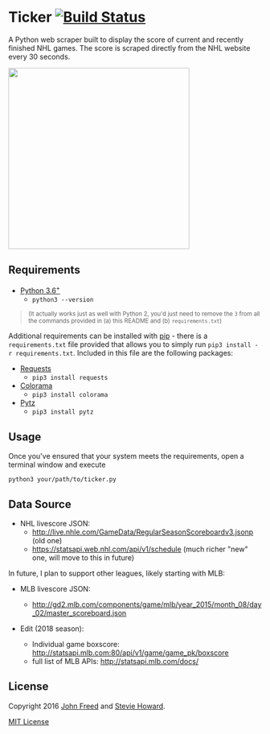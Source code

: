 # Ticker [![Build Status](https://travis-ci.org/stvhwrd/Ticker.svg?branch=master)](https://travis-ci.org/stvhwrd/Ticker)


A Python web scraper built to display the score of current and recently finished NHL games.  The score is scraped directly from the NHL website every 30 seconds.

<img src="https://github.com/stvhwrd/Ticker/blob/master/Screenshots/screenshot.png?raw=true" width="360">


## Requirements

* [Python 3.6<sup>+</sup>](https://www.python.org/downloads/release/python-3)
    * `python3 --version`

> <sup>(It actually works just as well with Python 2, you'd just need to remove the `3` from all the commands provided in (a) this README and (b) `requirements.txt`)</sup>

Additional requirements can be installed with [pip](https://pip.pypa.io/en/stable/) - there is a `requirements.txt` file provided that allows you to simply run `pip3 install -r requirements.txt`.  Included in this file are the following packages:

* [Requests](https://pypi.python.org/pypi/requests)
    * `pip3 install requests`
* [Colorama](https://pypi.python.org/pypi/colorama)
    * `pip3 install colorama`
* [Pytz](https://pypi.python.org/pypi/pytz)
    * `pip3 install pytz`

## Usage

Once you've ensured that your system meets the requirements, open a terminal window and execute

`python3 your/path/to/ticker.py`


## Data Source

* NHL livescore JSON:
   * http://live.nhle.com/GameData/RegularSeasonScoreboardv3.jsonp (old one)
   * https://statsapi.web.nhl.com/api/v1/schedule (much richer "new" one, will move to this in future)

In future, I plan to support other leagues, likely starting with MLB:
* MLB livescore JSON:
   * http://gd2.mlb.com/components/game/mlb/year_2015/month_08/day_02/master_scoreboard.json
   
* Edit (2018 season):
   * Individual game boxscore: http://statsapi.mlb.com:80/api/v1/game/game_pk/boxscore
   * full list of MLB APIs: http://statsapi.mlb.com/docs/
   
## License

Copyright 2016 [John Freed](https://github.com/jtf323) and [Stevie Howard](https://github.com/stvhwrd).

[MIT License](http://opensource.org/licenses/MIT)
